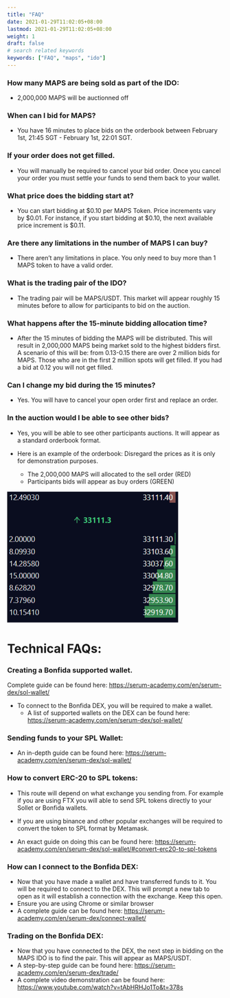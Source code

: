 ```yaml
---
title: "FAQ"
date: 2021-01-29T11:02:05+08:00
lastmod: 2021-01-29T11:02:05+08:00
weight: 1
draft: false
# search related keywords
keywords: ["FAQ", "maps", "ido"]
---
```


### How many MAPS are being sold as part of the IDO:

- 2,000,000 MAPS will be auctionned off

### When can I bid for MAPS?

- You have 16 minutes to place bids on the orderbook between February 1st, 21:45 SGT - February 1st, 22:01 SGT.

### If your order does not get filled.

- You will manually be required to cancel your bid order. Once you cancel your order you must settle your funds to send them back to your wallet.

### What price does the bidding start at?

- You can start bidding at $0.10 per MAPS Token. Price increments vary by $0.01. For instance, if you start bidding at $0.10, the next available price increment is $0.11.

### Are there any limitations in the number of MAPS I can buy?

- There aren’t any limitations in place. You only need to buy more than 1 MAPS token to have a valid order.

### What is the trading pair of the IDO?

- The trading pair will be MAPS/USDT. This market will appear roughly 15 minutes before to allow for participants to bid on the auction.

### What happens after the 15-minute bidding allocation time?

- After the 15 minutes of bidding the MAPS will be distributed. This will result in 2,000,000 MAPS being market sold to the highest bidders first. A scenario of this will be: from 0.13-0.15 there are over 2 million bids for MAPS. Those who are in the first 2 million spots will get filled. If you had a bid at 0.12 you will not get filled.

### Can I change my bid during the 15 minutes?

- Yes. You will have to cancel your open order first and replace an order.

### In the auction would I be able to see other bids?

- Yes, you will be able to see other participants auctions. It will appear as a standard orderbook format.

- Here is an example of the orderbook: Disregard the prices as it is only for demonstration purposes.
  - The 2,000,000 MAPS will allocated to the sell order (RED)
  - Participants bids will appear as buy orders (GREEN)

![orderbook](orderbook.png)

# Technical FAQs:

### Creating a Bonfida supported wallet.

Complete guide can be found here: https://serum-academy.com/en/serum-dex/sol-wallet/

- To connect to the Bonfida DEX, you will be required to make a wallet.
  - A list of supported wallets on the DEX can be found here: https://serum-academy.com/en/serum-dex/sol-wallet/

### Sending funds to your SPL Wallet:

- An in-depth guide can be found here: https://serum-academy.com/en/serum-dex/sol-wallet/

### How to convert ERC-20 to SPL tokens:

- This route will depend on what exchange you sending from. For example if you are using FTX you will able to send SPL tokens directly to your Sollet or Bonfida wallets.

- If you are using binance and other popular exchanges will be required to convert the token to SPL format by Metamask.

- An exact guide on doing this can be found here: https://serum-academy.com/en/serum-dex/sol-wallet/#convert-erc20-to-spl-tokens

### How can I connect to the Bonfida DEX:

- Now that you have made a wallet and have transferred funds to it. You will be required to connect to the DEX. This will prompt a new tab to open as it will establish a connection with the exchange. Keep this open.
- Ensure you are using Chrome or similar browser
- A complete guide can be found here: https://serum-academy.com/en/serum-dex/connect-wallet/

### Trading on the Bonfida DEX:

- Now that you have connected to the DEX, the next step in bidding on the MAPS IDO is to find the pair. This will appear as MAPS/USDT.
- A step-by-step guide can be found here: https://serum-academy.com/en/serum-dex/trade/
- A complete video demonstration can be found here: https://www.youtube.com/watch?v=tAbHRHJo1To&t=378s
